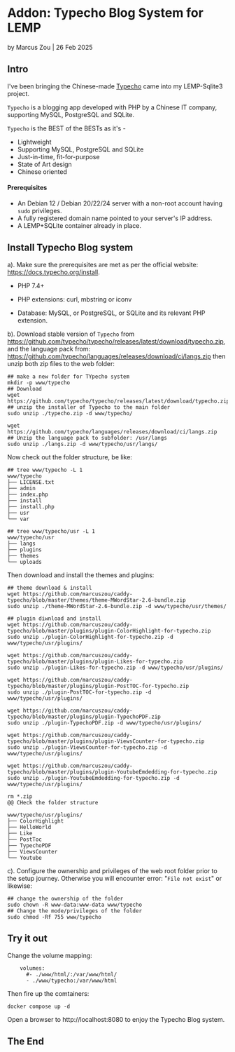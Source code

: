 # Addon: Typecho Blog System for LEMP

by Marcus Zou | 26 Feb 2025



## Intro 

I've been bringing the Chinese-made [Typecho](https://typecho.org) came into my LEMP-Sqlite3 project.

`Typecho` is a blogging app developed with PHP by a Chinese IT company, supporting MySQL, PostgreSQL and SQLite. 

`Typecho` is the BEST of the BESTs as it's -

- Lightweight
- Supporting MySQL, PostgreSQL and SQLite
- Just-in-time, fit-for-purpose
- State of Art design
- Chinese oriented

#### Prerequisites

- An Debian 12 / Debian 20/22/24 server with a non-root account having `sudo` privileges.
- A fully registered domain name pointed to your server's IP address.
- A LEMP+SQLite container already in place.



## Install Typecho Blog system

a). Make sure the prerequisites are met as per the official website: https://docs.typecho.org/install.

- PHP 7.4+

- PHP extensions: curl, mbstring or iconv

- Database: MySQL, or PostgreSQL, or SQLite and its relevant PHP extension.


b). Download stable version of `Typecho` from https://github.com/typecho/typecho/releases/latest/download/typecho.zip, and  the language pack from: https://github.com/typecho/languages/releases/download/ci/langs.zip then unzip both zip files to the web folder:

```shell
## make a new folder for TYpecho system
mkdir -p www/typecho
## Download
wget https://github.com/typecho/typecho/releases/latest/download/typecho.zip
## unzip the installer of Typecho to the main folder
sudo unzip ./typecho.zip -d www/typecho/

wget https://github.com/typecho/languages/releases/download/ci/langs.zip
## Unzip the language pack to subfolder: /usr/langs
sudo unzip ./langs.zip -d www/typecho/usr/langs/
```

Now check out the folder structure, be like:

```shell
## tree www/typecho -L 1
www/typecho
├── LICENSE.txt
├── admin
├── index.php
├── install
├── install.php
├── usr
└── var
```

```shell
## tree www/typecho/usr -L 1
www/typecho/usr
├── langs
├── plugins
├── themes
└── uploads
```

Then download and install the themes and plugins:

```shell
## theme download & install
wget https://github.com/marcuszou/caddy-typecho/blob/master/themes/theme-MWordStar-2.6-bundle.zip
sudo unzip ./theme-MWordStar-2.6-bundle.zip -d www/typecho/usr/themes/

## plugin diwnload and install
wget https://github.com/marcuszou/caddy-typecho/blob/master/plugins/plugin-ColorHighlight-for-typecho.zip
sudo unzip ./plugin-ColorHighlight-for-typecho.zip -d www/typecho/usr/plugins/

wget https://github.com/marcuszou/caddy-typecho/blob/master/plugins/plugin-Likes-for-typecho.zip
sudo unzip ./plugin-Likes-for-typecho.zip -d www/typecho/usr/plugins/

wget https://github.com/marcuszou/caddy-typecho/blob/master/plugins/plugin-PostTOC-for-typecho.zip
sudo unzip ./plugin-PostTOC-for-typecho.zip -d www/typecho/usr/plugins/

wget https://github.com/marcuszou/caddy-typecho/blob/master/plugins/plugin-TypechoPDF.zip
sudo unzip ./plugin-TypechoPDF.zip -d www/typecho/usr/plugins/

wget https://github.com/marcuszou/caddy-typecho/blob/master/plugins/plugin-ViewsCounter-for-typecho.zip
sudo unzip ./plugin-ViewsCounter-for-typecho.zip -d www/typecho/usr/plugins/

wget https://github.com/marcuszou/caddy-typecho/blob/master/plugins/plugin-YoutubeEmdedding-for-typecho.zip 
sudo unzip ./plugin-YoutubeEmdedding-for-typecho.zip -d www/typecho/usr/plugins/

rm *.zip
@@ CHeck the folder structure 
```

```shell
www/typecho/usr/plugins/
├── ColorHighlight
├── HelloWorld
├── Like
├── PostToc
├── TypechoPDF
├── ViewsCounter
└── Youtube
```

c). Configure the ownership and privileges of the web root folder prior to the setup journey. Otherwise you will encounter error:  "`File not exist`" or likewise:

```shell
## change the ownership of the folder
sudo chown -R www-data:www-data www/typecho
## Change the mode/privileges of the folder
sudo chmod -Rf 755 www/typecho

```



## Try it out

Change the volume mapping:

```shell
    volumes:
      #- ./www/html/:/var/www/html/
      - ./www/typecho:/var/www/html
```

Then fire up the comtainers:

```shell
docker compose up -d
```

Open a browser to http://localhost:8080 to enjoy the Typecho Blog system. 



## The End
